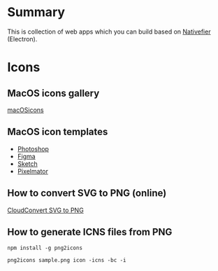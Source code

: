 # Summary
This is collection of web apps which you can build based on [Nativefier](https://github.com/nativefier/nativefier) (Electron).

# Icons

## MacOS icons gallery
[macOSicons](https://macosicons.com)

## MacOS icon templates
* [Photoshop](https://github.com/elrumo/macOS_Big_Sur_icons_replacements/raw/master/design/Template-Icon-App.psd)
* [Figma](https://www.figma.com/community/file/930870327989917713/MacOS-Big-Sur-icon-template)
* [Sketch](https://github.com/elrumo/macOS_Big_Sur_icons_replacements/raw/master/design/Template-Icon-App.sketch)
* [Pixelmator](https://github.com/elrumo/macOS_Big_Sur_icons_replacements/raw/1beca3d0c7aee92901ae3e12bfcd56f874d7a467/design/Template-Icon-App.zip)

## How to convert SVG to PNG (online)
[CloudConvert SVG to PNG](https://cloudconvert.com/svg-to-png)

## How to generate ICNS files from PNG
```
npm install -g png2icons

png2icons sample.png icon -icns -bc -i
```
